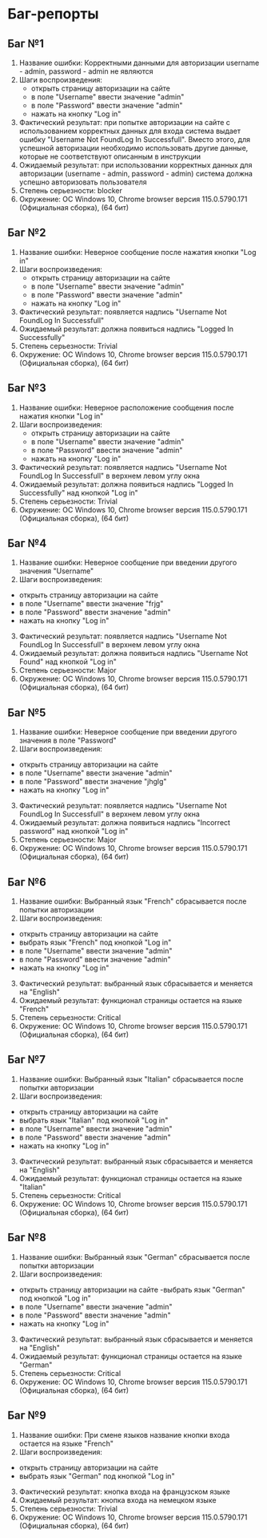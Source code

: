 # Баг-репорты

## Баг №1

1. Название ошибки: Корректными данными для авторизации username - admin, password - admin не являются
2. Шаги воспроизведения:
    - открыть страницу авторизации на сайте
    - в поле "Username" ввести значение "admin"
    - в поле "Password" ввести значение "admin"
    - нажать на кнопку "Log in" 
3. Фактический результат: при попытке авторизации на сайте с использованием корректных данных для входа система выдает ошибку "Username Not FoundLog In Successfull". Вместо этого, для успешной авторизации необходимо использовать другие данные, которые не соответствуют описанным в инструкции
4. Ожидаемый результат: при использовании корректных данных для авторизации (username - admin, password - admin) система должна успешно авторизовать пользователя
5. Степень серьезности: blocker
6. Окружение: ОС Windows 10, Chrome browser версия 115.0.5790.171 (Официальная сборка), (64 бит)

## Баг №2

1. Название ошибки: Неверное сообщение после нажатия кнопки "Log in"
2. Шаги воспроизведения:
    - открыть страницу авторизации на сайте
    - в поле "Username" ввести значение "admin"
    - в поле "Password" ввести значение "admin"
    - нажать на кнопку "Log in" 
3. Фактический результат: появляется надпись "Username Not FoundLog In Successfull"
4. Ожидаемый результат: должна появиться надпись "Logged In Successfully"
5. Степень серьезности: Trivial
6. Окружение: ОС Windows 10, Chrome browser версия 115.0.5790.171 (Официальная сборка), (64 бит)

## Баг №3

1. Название ошибки: Неверное расположение сообщения после нажатия кнопки "Log in"
2. Шаги воспроизведения:
    - открыть страницу авторизации на сайте
    - в поле "Username" ввести значение "admin"
    - в поле "Password" ввести значение "admin"
    - нажать на кнопку "Log in" 
3. Фактический результат: появляется надпись "Username Not FoundLog In Successfull" в верхнем левом углу окна
4. Ожидаемый результат: должна появиться надпись "Logged In Successfully" над кнопкой "Log in"
5. Степень серьезности: Trivial
6. Окружение: ОС Windows 10, Chrome browser версия 115.0.5790.171 (Официальная сборка), (64 бит)

## Баг №4 

1. Название ошибки: Неверное сообщение при введении другого значения "Username"
2. Шаги воспроизведения:
- открыть страницу авторизации на сайте
- в поле "Username" ввести значение "frjg"
- в поле "Password" ввести значение "admin"
- нажать на кнопку "Log in" 
3. Фактический результат: появляется надпись "Username Not FoundLog In Successfull" в верхнем левом углу окна
4. Ожидаемый результат: должна появиться надпись "Username Not Found" над кнопкой "Log in"
5. Степень серьезности: Major
6. Окружение: ОС Windows 10, Chrome browser версия 115.0.5790.171 (Официальная сборка), (64 бит)

## Баг №5
1. Название ошибки: Неверное сообщение при введении другого значения в поле "Password"
2. Шаги воспроизведения:
- открыть страницу авторизации на сайте  
- в поле "Username" ввести значение "admin"
- в поле "Password" ввести значение "jhglg"
- нажать на кнопку "Log in" 
3. Фактический результат: появляется надпись "Username Not FoundLog In Successfull" в верхнем левом углу окна 
4. Ожидаемый результат: должна появиться надпись "Incorrect password" над кнопкой "Log in"
5. Степень серьезности: Major  
6. Окружение: ОС Windows 10, Chrome browser версия 115.0.5790.171 (Официальная сборка), (64 бит)

## Баг №6 

1. Название ошибки: Выбранный язык "French" сбрасывается после попытки авторизации
2. Шаги воспроизведения:  
- открыть страницу авторизации на сайте 
- выбрать язык "French" под кнопкой "Log in" 
- в поле "Username" ввести значение "admin"
- в поле "Password" ввести значение "admin"
- нажать на кнопку "Log in" 
3. Фактический результат: выбранный язык сбрасывается и меняется на "English"
4. Ожидаемый результат: функционал страницы остается на языке "French"
5. Степень серьезности: Critical
6. Окружение: ОС Windows 10, Chrome browser версия 115.0.5790.171 (Официальная сборка), (64 бит)

## Баг №7 

1. Название ошибки: Выбранный язык "Italian" сбрасывается после попытки авторизации
2. Шаги воспроизведения:
- открыть страницу авторизации на сайте 
- выбрать язык "Italian" под кнопкой "Log in" 
- в поле "Username" ввести значение "admin"
- в поле "Password" ввести значение "admin"
- нажать на кнопку "Log in" 
3. Фактический результат: выбранный язык сбрасывается и меняется на "English"
4. Ожидаемый результат: функционал страницы остается на языке "Italian"
4. Степень серьезности: Critical 
6. Окружение: ОС Windows 10, Chrome browser версия 115.0.5790.171 (Официальная сборка), (64 бит)

## Баг №8 
1. Название ошибки: Выбранный язык "German" сбрасывается после попытки авторизации
2. Шаги воспроизведения:  
- открыть страницу авторизации на сайте -выбрать язык "German" под кнопкой "Log in" 
- в поле "Username" ввести значение "admin"
- в поле "Password" ввести значение "admin"
- нажать на кнопку "Log in" 
3. Фактический результат: выбранный язык сбрасывается и меняется на "English"
4. Ожидаемый результат: функционал страницы остается на языке "German"
5. Степень серьезности: Critical 
6. Окружение: ОС Windows 10, Chrome browser версия 115.0.5790.171 (Официальная сборка), (64 бит)

## Баг №9 
1. Название ошибки: При смене языков название кнопки входа остается на языке "French"
2. Шаги воспроизведения:
- открыть страницу авторизации на сайте 
- выбрать язык "German" под кнопкой "Log in" 
3. Фактический результат: кнопка входа на французском языке
4. Ожидаемый результат: кнопка входа на немецком языке
5. Степень серьезности: Trivial
6. Окружение: ОС Windows 10, Chrome browser версия 115.0.5790.171 (Официальная сборка), (64 бит)